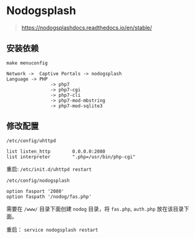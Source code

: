 # Nodogsplash

> https://nodogsplashdocs.readthedocs.io/en/stable/

## 安装依赖

```shell
make menuconfig

Network ->  Captive Portals -> nodogsplash
Language -> PHP
                -> php7
                -> php7-cgi
                -> php7-cli
                -> php7-mod-mbstring
                -> php7-mod-sqlite3
```

## 修改配置

`/etc/config/uhttpd`

```shell
list listen_http        0.0.0.0:2080
list interpreter        ".php=/usr/bin/php-cgi"
```

重启: `/etc/init.d/uhttpd restart`

`/etc/config/nodogsplash`


```shell
option fasport '2080'
option faspath '/nodog/fas.php'
```

需要在 `/www/` 目录下面创建 `nodog` 目录，将 `fas.php`, `auth.php` 放在该目录下面。

重启： `service nodogsplash restart`

